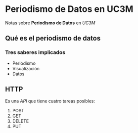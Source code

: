 # Periodismo de Datos en UC3M

Notas sobre **Periodismo de Datos** en *UC3M*

## Qué es el periodismo de datos
### Tres saberes implicados
- Periodismo
- Visualización
- Datos

## HTTP
Es una _API_ que tiene cuatro tareas posibles:
1. POST
2. GET
3. DELETE
4. PUT
